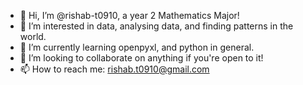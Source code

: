 - 👋 Hi, I’m @rishab-t0910, a year 2 Mathematics Major!
- 👀 I’m interested in data, analysing data, and finding patterns in the world. 
- 🌱 I’m currently learning openpyxl, and python in general. 
- 💞️ I’m looking to collaborate on anything if you're open to it!
- 📫 How to reach me: rishab.t0910@gmail.com

<!---
rishab-t0910/rishab-t0910 is a ✨ special ✨ repository because its `README.md` (this file) appears on your GitHub profile.
You can click the Preview link to take a look at your changes.
--->
